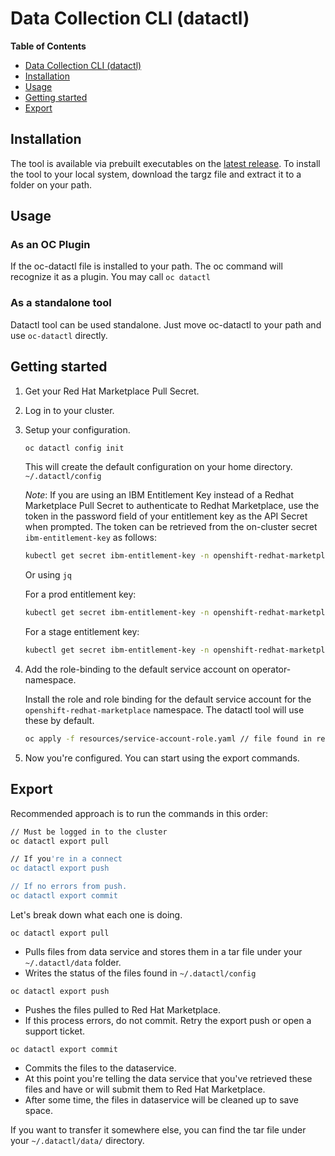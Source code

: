 # Data Collection CLI (datactl)

<!-- markdown-toc start - Don't edit this section. Run M-x markdown-toc-refresh-toc -->

**Table of Contents**

- [Data Collection CLI (datactl)](#red-hat-marketplace-control-cli-datactl)
- [Installation](#installation)
- [Usage](#usage)
- [Getting started](#getting-started)
- [Export](#export)

<!-- markdown-toc end -->

## Installation

The tool is available via prebuilt executables on the [latest release](https://github.com/redhat-marketplace/datactl/releases/latest).
To install the tool to your local system, download the targz file and
extract it to a folder on your path.

## Usage

### As an OC Plugin

If the oc-datactl file is installed to your path. The oc command will recognize it as a plugin. You may
call `oc datactl`

### As a standalone tool

Datactl tool can be used standalone. Just move oc-datactl to your path and use `oc-datactl` directly.

## Getting started

1. Get your Red Hat Marketplace Pull Secret.

2. Log in to your cluster.

3. Setup your configuration.

   ```sh
   oc datactl config init
   ```

   This will create the default configuration on your home directory. `~/.datactl/config`

   *Note*:
   If you are using an IBM Entitlement Key instead of a Redhat Marketplace Pull Secret to authenticate to Redhat Marketplace, use the token in the password field of your entitlement key as the API Secret when prompted. The token can be retrieved from the on-cluster secret `ibm-entitlement-key` as follows:

   ```sh
   kubectl get secret ibm-entitlement-key -n openshift-redhat-marketplace -o go-template='{{ $dc := index .data ".dockerconfigjson"|base64decode }}{{$dc}}' | grep -e "password"
   ```

   Or using `jq`
   
   For a prod entitlement key:
   ```sh
   kubectl get secret ibm-entitlement-key -n openshift-redhat-marketplace -ojson | jq '.data | map_values(@base64d) .".dockerconfigjson" | fromjson.auths."cp.icr.io".password' 
   ```

   For a stage entitlement key:
   ```sh
   kubectl get secret ibm-entitlement-key -n openshift-redhat-marketplace -ojson | jq '.data | map_values(@base64d) .".dockerconfigjson" | fromjson.auths."stg.icr.io".password' 
   ```

4. Add the role-binding to the default service account on operator-namespace.

   Install the role and role binding for the default service account for the `openshift-redhat-marketplace`
   namespace. The datactl tool will use these by default.

   ```sh
   oc apply -f resources/service-account-role.yaml // file found in release
   ```

5. Now you're configured. You can start using the export commands.

## Export

Recommended approach is to run the commands in this order:

```sh
// Must be logged in to the cluster
oc datactl export pull

// If you're in a connect
oc datactl export push

// If no errors from push.
oc datactl export commit
```

Let's break down what each one is doing.

`oc datactl export pull`

- Pulls files from data service and stores them in a tar file under your `~/.datactl/data` folder.
- Writes the status of the files found in `~/.datactl/config`

`oc datactl export push`

- Pushes the files pulled to Red Hat Marketplace.
- If this process errors, do not commit. Retry the export push or open a support ticket.

`oc datactl export commit`

- Commits the files to the dataservice.
- At this point you're telling the data service that you've retrieved these files and have or will submit them to Red Hat Marketplace.
- After some time, the files in dataservice will be cleaned up to save space.

If you want to transfer it somewhere else, you can find the tar file under your `~/.datactl/data/` directory.
